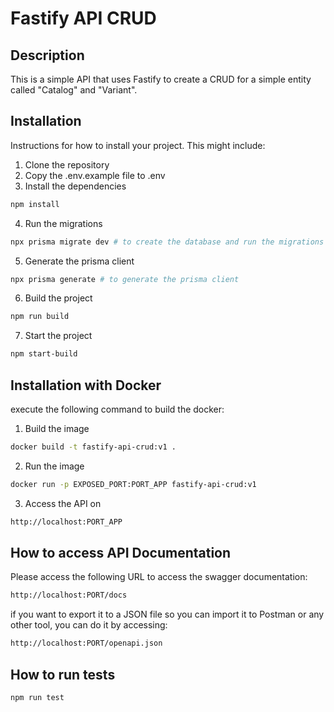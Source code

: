 # Fastify API CRUD

## Description

This is a simple API that uses Fastify to create a CRUD for a simple entity called "Catalog" and "Variant".
## Installation

Instructions for how to install your project. This might include:

1. Clone the repository
2. Copy the .env.example file to .env
3. Install the dependencies
```bash
npm install
```
4. Run the migrations
```bash
npx prisma migrate dev # to create the database and run the migrations
```

5. Generate the prisma client
```bash
npx prisma generate # to generate the prisma client
```
6. Build the project
```bash
npm run build
```
7. Start the project
```bash
npm start-build
```

## Installation with Docker
execute the following command to build the docker:

1. Build the image
```bash
docker build -t fastify-api-crud:v1 .
```
2. Run the image
```bash
docker run -p EXPOSED_PORT:PORT_APP fastify-api-crud:v1
```
3. Access the API on 
```bash
http://localhost:PORT_APP
```

## How to access API Documentation
Please access the following URL to access the swagger documentation:
```bash
http://localhost:PORT/docs
```

if you want to export it to a JSON file so you can import it to Postman or any other tool, you can do it by accessing:

```bash
http://localhost:PORT/openapi.json
```

## How to run tests

```bash
npm run test
```
